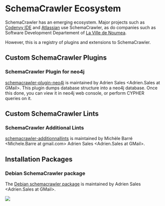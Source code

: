 # SchemaCrawler Ecosystem

SchemaCrawler has an emerging ecosystem. Major projects such as 
[Codenvy IDE](https://codenvy.com/) and [Atlassian](https://www.atlassian.com) use
SchemaCrawler, as do companies such as Software
Development Departement of [La Ville de Noumea](http://www.noumea.nc/).

However, this is a registry of plugins and extensions to SchemaCrawler.

## Custom SchemaCrawler Plugins

### SchemaCrawler Plugin for neo4j

[schemacrawler-plugin-neo4j](https://github.com/adriens/schemacrawler-plugin-neo4j) is maintained by
Adrien Sales <Adrien.Sales at GMail>. This plugin dumps database structure into a neo4j database. 
Once this done, you can view it in neo4j web console, or perform CYPHER queries on it.

## Custom SchemaCrawler Lints

### SchemaCrawler Additional Lints
[schemacrawler-additionnallints](https://github.com/mbarre/schemacrawler-additionnallints) is maintained by
Michèle Barré <Michele.Barre at gmail.com> Adrien Sales <Adrien.Sales at GMail>.


## Installation Packages

### Debian SchemaCrawler package
The [Debian schemacrawler package](http://github.com/adriens/schemacrawler-deb) is maintained by
Adrien Sales <Adrien.Sales at GMail>.

<a href="https://github.com/adriens/schemacrawler-deb/releases/latest">
<img src="https://img.shields.io/badge/download-deb-7B2A90.svg" /></a>
